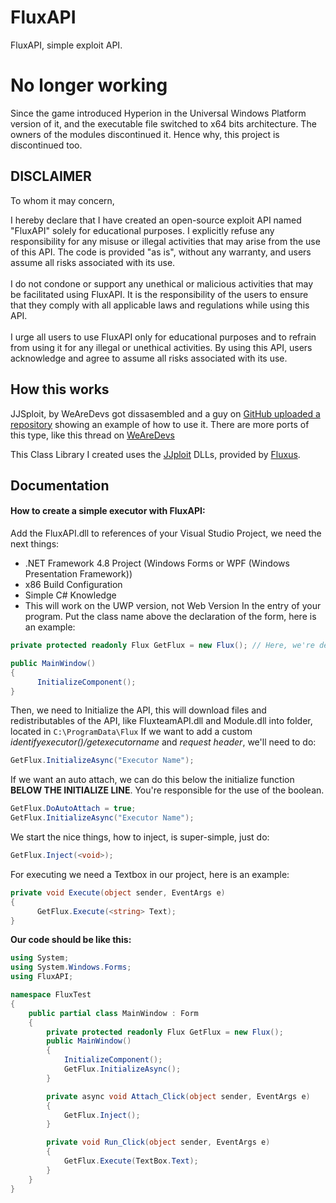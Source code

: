 # FluxAPI
FluxAPI, simple exploit API.

# No longer working
Since the game introduced Hyperion in the Universal Windows Platform version of it, and the executable file switched to x64 bits architecture. The owners of the modules discontinued it. Hence why, this project is discontinued too.

## DISCLAIMER
To whom it may concern,

I hereby declare that I have created an open-source exploit API named "FluxAPI" solely for educational purposes. I explicitly refuse any responsibility for any misuse or illegal activities that may arise from the use of this API. The code is provided "as is", without any warranty, and users assume all risks associated with its use.
<br><br>
I do not condone or support any unethical or malicious activities that may be facilitated using FluxAPI. It is the responsibility of the users to ensure that they comply with all applicable laws and regulations while using this API.
<br><br>
I urge all users to use FluxAPI only for educational purposes and to refrain from using it for any illegal or unethical activities. By using this API, users acknowledge and agree to assume all risks associated with its use.

## How this works
JJSploit, by WeAreDevs got dissasembled and a guy on [GitHub uploaded a repository](https://github.com/MoistMonkey420/MicrosoftRobloxFluxAPI/)
showing an example of how to use it.
There are more ports of this type, like this thread on [WeAreDevs](https://forum.wearedevs.net/t/34077)

This Class Library I created uses the [JJploit](https://wearedevs.net/dinfo/JJSploit) DLLs, provided by [Fluxus](https://fluxteam.net).

## Documentation
#### How to create a simple executor with FluxAPI:
Add the FluxAPI.dll to references of your Visual Studio Project, we need the next things:
- .NET Framework 4.8 Project (Windows Forms or WPF (Windows Presentation Framework))
- x86 Build Configuration
- Simple C# Knowledge<br>
- This will work on the UWP version, not Web Version
In the entry of your program. Put the class name above the declaration of the form, here is an example: 
```csharp
private protected readonly Flux GetFlux = new Flux(); // Here, we're declaring the API.

public MainWindow()
{
      InitializeComponent();
}
```

Then, we need to Initialize the API, this will download files and redistributables of the API, like FluxteamAPI.dll and Module.dll into folder, located in `C:\ProgramData\Flux`
If we want to add a custom _identifyexecutor()/getexecutorname_ and _request header_, we'll need to do:
```csharp
GetFlux.InitializeAsync("Executor Name");
```

If we want an auto attach, we can do this below the initialize function **BELOW THE INITIALIZE LINE**. You're responsible for the use of the boolean.
```csharp
GetFlux.DoAutoAttach = true;
GetFlux.InitializeAsync("Executor Name");
```

We start the nice things, how to inject, is super-simple, just do: 
```csharp
GetFlux.Inject(<void>);
```

For executing we need a Textbox in our project, here is an example:

```csharp
private void Execute(object sender, EventArgs e)
{
      GetFlux.Execute(<string> Text);
}
```

**Our code should be like this:**
```csharp
using System;
using System.Windows.Forms;
using FluxAPI;

namespace FluxTest
{
    public partial class MainWindow : Form
    {
        private protected readonly Flux GetFlux = new Flux();
        public MainWindow()
        {
            InitializeComponent(); 
            GetFlux.InitializeAsync();
        }

        private async void Attach_Click(object sender, EventArgs e)
        {
            GetFlux.Inject();
        }

        private void Run_Click(object sender, EventArgs e)
        {
            GetFlux.Execute(TextBox.Text);
        }
    }
}
 
```
